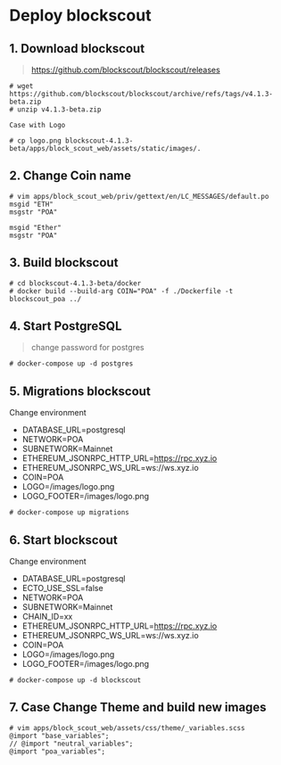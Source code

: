 # Deploy blockscout

## 1. Download blockscout
> https://github.com/blockscout/blockscout/releases
```
# wget https://github.com/blockscout/blockscout/archive/refs/tags/v4.1.3-beta.zip
# unzip v4.1.3-beta.zip

Case with Logo

# cp logo.png blockscout-4.1.3-beta/apps/block_scout_web/assets/static/images/.
```

## 2. Change Coin name
```
# vim apps/block_scout_web/priv/gettext/en/LC_MESSAGES/default.po
msgid "ETH"
msgstr "POA"

msgid "Ether"
msgstr "POA" 
```

## 3. Build blockscout
```
# cd blockscout-4.1.3-beta/docker
# docker build --build-arg COIN="POA" -f ./Dockerfile -t blockscout_poa ../
```

## 4. Start PostgreSQL
> change password for postgres

```
# docker-compose up -d postgres
```

## 5. Migrations blockscout
Change environment 
- DATABASE_URL=postgresql
- NETWORK=POA
- SUBNETWORK=Mainnet
- ETHEREUM_JSONRPC_HTTP_URL=https://rpc.xyz.io
- ETHEREUM_JSONRPC_WS_URL=ws://ws.xyz.io
- COIN=POA
- LOGO=/images/logo.png
- LOGO_FOOTER=/images/logo.png

```
# docker-compose up migrations
```

## 6. Start blockscout
Change environment                             
- DATABASE_URL=postgresql
- ECTO_USE_SSL=false                      
- NETWORK=POA                              
- SUBNETWORK=Mainnet
- CHAIN_ID=xx
- ETHEREUM_JSONRPC_HTTP_URL=https://rpc.xyz.io
- ETHEREUM_JSONRPC_WS_URL=ws://ws.xyz.io      
- COIN=POA                                                  
- LOGO=/images/logo.png                     
- LOGO_FOOTER=/images/logo.png              

```
# docker-compose up -d blockscout
```


## 7. Case Change Theme and build new images
```
# vim apps/block_scout_web/assets/css/theme/_variables.scss
@import "base_variables";
// @import "neutral_variables";
@import "poa_variables";
```

